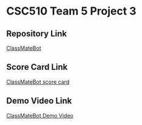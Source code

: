 # CSC510 Team 5 Project 3

## Repository Link
[ClassMateBot](https://github.com/csc510-team5/ClassMateBot)

## Score Card Link
[ClassMateBot score card](https://github.com/csc510-team5/project_submissions/blob/main/proj3/ClassMateBot.md)

## Demo Video Link
[ClassMateBot Demo Video](https://www.youtube.com/watch?v=yLZPi0t0SFM)
